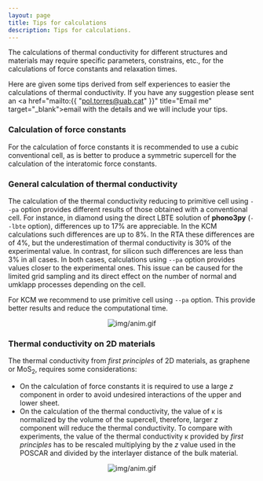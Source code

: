 ```yaml
---
layout: page
title: Tips for calculations
description: Tips for calculations.
---
```


The calculations of thermal conductivity for different structures and materials
may require specific parameters, constrains, etc., for the calculations of force constants and 
relaxation times.

Here are given some tips derived from self experiences to easier 
the calculations of thermal conductivity. If you have any suggestion please sent an <a href="mailto:{{ "pol.torres@uab.cat" }}" title="Email me" target="_blank">email</a>
with the details and we will include your tips. 

### Calculation of force constants

For the calculation of force constants it is recommended to use a cubic conventional cell, 
as is better to produce a symmetric supercell for the calculation of the interatomic force constants.

### General calculation of thermal conductivity

The calculation of the thermal conductivity reducing to primitive cell using `--pa` option provides different
results of those obtained with a conventional cell. For instance, in diamond using the direct LBTE solution of <b>phono3py</b> (`--lbte` option),
differences up to 17% are appreciable. In the KCM calculations such differences are up to 8%. In the RTA these differences are
of 4%, but the underestimation of thermal conductivity is 30% of the experimental value. In contrast, for silicon such differences
are less than 3% in all cases. In both cases, calculations using `--pa` option provides values 
closer to the experimental ones. This issue can be caused for the limited 
grid sampling and its direct effect on the number of normal and umklapp processes depending on the cell.

For KCM we recommend to use primitive cell using `--pa` option. This provide better results and reduce the computational time.  

<center><img class="ipsImage" src="https://physta.github.io/img/conductivity.png" alt="img/anim.gif"></center>

### Thermal conductivity on 2D materials

The thermal conductivity from <i> first principles </i> of 2D materials, as graphene or MoS<sub>2</sub>, requires some
considerations:
- On the calculation of force constants it is required to use a large _z_ component in order
to avoid undesired interactions of the upper and lower sheet.  
- On the calculation of the thermal conductivity, the value of &kappa; is normalized by the volume of the
supercell, therefore, larger _z_ component will reduce the thermal conductivity. To compare with experiments,
the value of the thermal conductivity &kappa; provided by <i> first principles </i> has to be rescaled 
multiplying by the _z_ value used in the POSCAR and divided by the interlayer distance of the bulk material.

<center><img class="ipsImage" src="https://physta.github.io/img/graphene.png" alt="img/anim.gif"></center>



